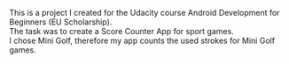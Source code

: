 This is a project I created for the Udacity course Android Development for Beginners (EU Scholarship). <br>
The task was to create a Score Counter App for sport games.<br>
I chose Mini Golf, therefore my app counts the used strokes for Mini Golf games.
